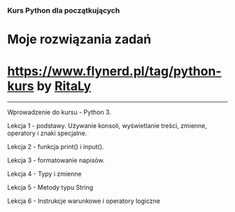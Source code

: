 ### Kurs Python dla początkujących

# Moje rozwiązania zadań 

# https://www.flynerd.pl/tag/python-kurs by [RitaLy](https://github.com/ritaly)

------------------------------------------------------------------------------


Wprowadzenie do kursu - Python 3.

Lekcja 1 - podstawy. Używanie konsoli, wyświetlanie treści, zmienne, operatory i znaki specjalne.

Lekcja 2 - funkcja print() i input().

Lekcja 3 - formatowanie napisów.

Lekcja 4 - Typy i zmienne

Lekcja 5 - Metody typu String

Lekcja 6 - Instrukcje warunkowe i operatory logiczne
